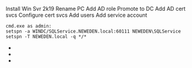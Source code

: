 Install Win Svr 2k19
Rename PC
Add AD role
Promote to DC
Add AD cert svcs
Configure cert svcs
Add users
Add service account
```
cmd.exe as admin:
setspn -a WINDC/SQLService.NEWEDEN.local:60111 NEWEDEN\SQLService 
setspn -T NEWEDEN.local -q */*
```
- 
- 
- 